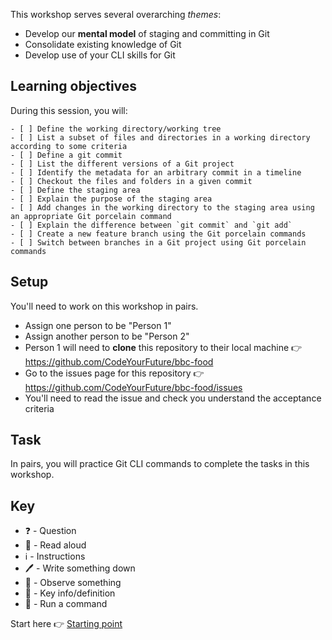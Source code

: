 
This workshop serves several overarching _themes_:

- Develop our **mental model** of staging and committing in Git
- Consolidate existing knowledge of Git
- Develop use of your CLI skills for Git


## Learning objectives

During this session, you will:

```objectives
- [ ] Define the working directory/working tree
- [ ] List a subset of files and directories in a working directory according to some criteria
- [ ] Define a git commit
- [ ] List the different versions of a Git project
- [ ] Identify the metadata for an arbitrary commit in a timeline
- [ ] Checkout the files and folders in a given commit
- [ ] Define the staging area
- [ ] Explain the purpose of the staging area 
- [ ] Add changes in the working directory to the staging area using an appropriate Git porcelain command
- [ ] Explain the difference between `git commit` and `git add`
- [ ] Create a new feature branch using the Git porcelain commands
- [ ] Switch between branches in a Git project using Git porcelain commands 
```

## Setup

You'll need to work on this workshop in pairs.

- Assign one person to be "Person 1"
- Assign another person to be "Person 2"
- Person 1 will need to **clone** this repository to their local machine 👉 https://github.com/CodeYourFuture/bbc-food
- Go to the issues page for this repository 👉 https://github.com/CodeYourFuture/bbc-food/issues
- You'll need to read the issue and check you understand the acceptance criteria

## Task

In pairs, you will practice Git CLI commands to complete the tasks in this workshop.

## Key

- ❓ - Question
- 📖 - Read aloud
- ℹ️ - Instructions
- 🖊️ - Write something down
- 👀 - Observe something
- 🔑 - Key info/definition
- 🏃 - Run a command


Start here 👉 [Starting point](https://github.com/CodeYourFuture/CYF-Workshops/blob/main/git-cli/working-directory.md)

